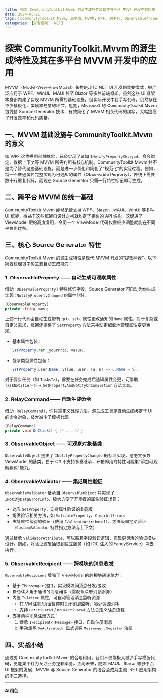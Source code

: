 ```yaml
---
title: 探索 CommunityToolkit.Mvvm 的源生成特性及其在多平台 MVVM 开发中的应用
date: 2024-06-21
tags: [CommunityToolkit.Mvvm, 源生成, MVVM, WPF, 跨平台, ObservableProperty, RelayCommand, ObservableObject, ObservableValidator, ObservableRecipient]
categories: [开发框架, .NET]
---
```

# 探索 CommunityToolkit.Mvvm 的源生成特性及其在多平台 MVVM 开发中的应用

MVVM（Model-View-ViewModel）架构是现代 .NET UI 开发的重要模式，被广泛应用于 WPF、WinUI、MAUI 甚至 Blazor 等多种前端框架。虽然这些 UI 框架本身都内建了实现 MVVM 所需的基础设施，但实际开发中若手写代码，仍然存在不少模板化、繁琐和易错的环节。近期，Microsoft 的 CommunityToolkit.Mvvm 包凭借 Source Generator 技术，有效简化了 MVVM 相关代码的编写，大幅提高了开发效率和代码质量。

## 一、MVVM 基础设施与 CommunityToolkit.Mvvm 的意义

如 WPF 这类典型前端框架，已经实现了诸如 `INotifyPropertyChanged`、命令绑定、数据上下文等 MVVM 所需的所有核心机制。CommunityToolkit.Mvvm 并不是为了替代这些基础设施，而是进一步优化和简化了“规范化”的实现过程。例如，将一个普通属性完整实现为可通知的属性（Observable Property），传统上需要数十行重复代码，而现在 Source Generator 只需一行特性标记即可生成。

## 二、跨平台 MVVM 的统一基础

CommunityToolkit.Mvvm 能够无缝支持 WPF、Blazor、MAUI、WinUI 等多种 UI 框架，得益于这些框架自设计之初就约定了相似的 API 结构。这促进了 ViewModel 层的高度复用，令同一个 ViewModel 代码仅需极少调整就能在不同平台间迁移。

## 三、核心 Source Generator 特性

CommunityToolkit.Mvvm 的源生成特性是现代 MVVM 开发的“提效神器”。以下简要梳理包中的主要自动生成能力：

### 1. ObservableProperty —— 自动生成可观察属性

借助 `[ObservableProperty]` 特性修饰字段，Source Generator 可自动为你生成实现 `INotifyPropertyChanged` 的属性封装。

```csharp
[ObservableProperty]
private string name;
```

上述一行代码会自动生成带有 `get`、`set`、属性更改通知的 `Name` 属性。对于复杂或自定义需求，框架还提供了 `SetProperty` 方法来手动更细致地管理属性变更通知。

- 基本属性包装：
  ```csharp
  SetProperty(ref _yourProp, value);
  ```
- 复杂类型属性包装：
  ```csharp
  SetProperty(user.Name, value, user, (u, n) => u.Name = n);
  ```

对于异步任务（如 `Task<T>`），需要在任务完成后通知属性变更，可借助 `TaskNotifier<T>` + `SetPropertyAndNotifyOnCompletion` 方法实现。

### 2. RelayCommand —— 自动生成命令

借助 `[RelayCommand]`，你只需定义处理方法，源生成工具即自动生成绑定于 UI 的命令对象，极大减少了模板代码。

```csharp
[RelayCommand]
private void OnClick() { /* ... */ }
```

### 3. ObservableObject —— 可观察对象基类

`ObservableObject` 提供了 `INotifyPropertyChanged` 的标准实现，是绝大多数 ViewModel 的基类。由于 C# 不支持多重继承，开箱即用的特性可富集“添加可观察组件”能力。

### 4. ObservableValidator —— 集成属性验证

`ObservableValidator` 继承自 `ObservableObject` 并实现了 `INotifyDataErrorInfo`，极大方便了开发者的属性验证场景：

- 对应 `SetProperty`，支持属性验证的重载版
- 提供验证相关方法，如 `ValidateProperty`、`ClearAllErrors`
- 支持属性级别的验证（使用 `[ValidateAttribute]`）、方法级自定义验证（`CustomValidator` 特性指定方法与上下文）

通过继承 `ValidatorAttribute`，可以脱耦字段验证逻辑，实现更灵活的验证模块设计。例如，将验证逻辑抽取到独立服务（如 IOC 注入的 FancyService）中去执行。

### 5. ObservableRecipient —— 跨模块的消息收发

`ObservableRecipient` 增强了 ViewModel 的跨模块通讯能力：

- 基于 `IMessenger` 接口，实现模块间消息分发/接收
- 自动注入用于通讯的消息组件（需配合注册消息服务）
- 内置 `IsActive` 属性，可自动管理消息监听资源
  - 在 VM 注销/页面暂停时关闭消息监听，减少资源消耗
  - 支持 `OnActivated` / `OnDeactivated` 方法自定义注册流程
- 支持两种消息注册方式：
  1. 继承 `IRecipient<TMessage>` 接口，自动注册消息
  2. 手动重写 `OnActivated`，显式调用 `Messenger.Register` 注册

## 四、实战小结

通过对 CommunityToolkit.Mvvm 的合理利用，我们不仅能极大减少手写模板代码，更能集中精力关注业务逻辑本身。面向未来，随着 MAUI、Blazor 等多平台 UI 框架的发展，MVVM 与 Source Generator 的结合会成为主流 .NET 应用架构的不二选择。

---

**AI润色**